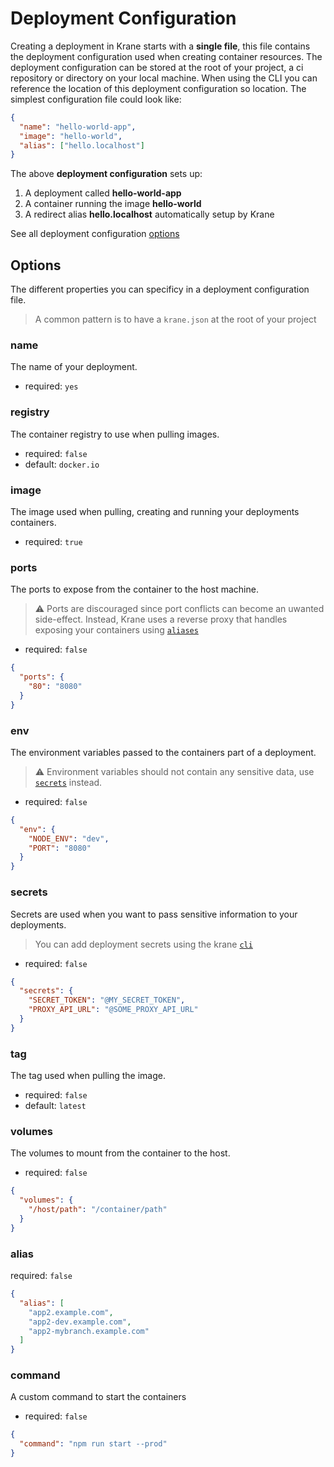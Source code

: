 # Deployment Configuration

Creating a deployment in Krane starts with a **single file**, this file contains the deployment configuration used when creating container resources. The deployment configuration can be stored at the root of your project, a ci repository or directory on your local machine. When using the CLI you can reference the location of this deployment configuration so location. The simplest configuration file could look like:

```json
{
  "name": "hello-world-app",
  "image": "hello-world",
  "alias": ["hello.localhost"]
}
```

The above **deployment configuration** sets up:

1. A deployment called **hello-world-app**
2. A container running the image **hello-world**
3. A redirect alias **hello.localhost** automatically setup by Krane

See all deployment configuration [options](deployment-configuration?id=options)

## Options

The different properties you can specificy in a deployment configuration file.

> A common pattern is to have a `krane.json` at the root of your project

### name

The name of your deployment.

- required: `yes`

### registry

The container registry to use when pulling images.

- required: `false`
- default: `docker.io`

### image

The image used when pulling, creating and running your deployments containers.

- required: `true`

### ports

The ports to expose from the container to the host machine.

> ⚠️ Ports are discouraged since port conflicts can become an uwanted side-effect. Instead, Krane uses a reverse proxy that handles exposing your containers using [`aliases`](deployment-configuration?id=alias)

- required: `false`

```json
{
  "ports": {
    "80": "8080"
  }
}
```

### env

The environment variables passed to the containers part of a deployment.

> ⚠️ Environment variables should not contain any sensitive data, use [`secrets`](deployment-configuration?id=secrets) instead.

- required: `false`

```json
{
  "env": {
    "NODE_ENV": "dev",
    "PORT": "8080"
  }
}
```

### secrets

Secrets are used when you want to pass sensitive information to your deployments.

> You can add deployment secrets using the krane [`cli`](cli?id=secrets)

- required: `false`

```json
{
  "secrets": {
    "SECRET_TOKEN": "@MY_SECRET_TOKEN",
    "PROXY_API_URL": "@SOME_PROXY_API_URL"
  }
}
```

### tag

The tag used when pulling the image.

- required: `false`
- default: `latest`

### volumes

The volumes to mount from the container to the host.

- required: `false`

```json
{
  "volumes": {
    "/host/path": "/container/path"
  }
}
```

### alias

required: `false`

```json
{
  "alias": [
    "app2.example.com",
    "app2-dev.example.com",
    "app2-mybranch.example.com"
  ]
}
```

### command

A custom command to start the containers

- required: `false`

```json
{
  "command": "npm run start --prod"
}
```
